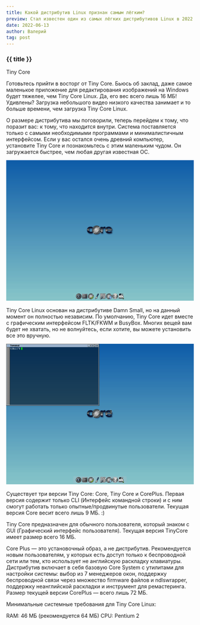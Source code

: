 ```yaml
---
title: Какой дистрибутив Linux признан самым лёгким?
preview: Стал известен один из самых лёгких дистрибутивов Linux в 2022 году.
date: 2022-06-13
author: Валерий
tag: post
---
```


### {{ title }}

Tiny Core

Готовьтесь прийти в восторг от Tiny Core. Бьюсь об заклад, даже самое маленькое приложение для редактирования изображений на Windows будет тяжелее, чем Tiny Core Linux. Да, его вес всего лишь 16 МБ! Удивлены? Загрузка небольшого видео низкого качества занимает и то больше времени, чем загрузка Tiny Core Linux.

О размере дистрибутива мы поговорили, теперь перейдем к тому, что поразит вас: к тому, что находится внутри. Система поставляется только с самыми необходимыми программами и минималистичным интерфейсом. Если у вас остался очень древний компьютер, установите Tiny Core и познакомьтесь с этим маленьким чудом. Он загружается быстрее, чем любая другая известная ОС.

<img src="img/tiny-desktop.png" alt="desktop" width="559px"/>

Tiny Core Linux основан на дистрибутиве Damn Small, но на данный момент он полностью независим. По умолчанию, Tiny Core идет вместе с графическим интерфейсом FLTK/FKWM и BusyBox. Многих вещей вам будет не хватать, но не волнуйтесь, если хотите, вы можете установить все это вручную.

<img src="img/tiny-terminal.png" alt="terminal" width="559px"/>

Существует три версии Tiny Core: Core, Tiny Core и CorePlus. Первая версия содержит только CLI (Интерфейс командной строки) и с ним смогут работать только опытные/продвинутые пользователи. Текущая версия Core весит всего лишь 9 МБ. :)

Tiny Core предназначен для обычного пользователя, который знаком с GUI (Графический интерфейс пользователя). Текущая версия TinyCore имеет размер всего 16 МБ.

Core Plus — это установочный образ, а не дистрибутив. Рекомендуется новым пользователям, у которых есть доступ только к беспроводной сети или тем, кто использует не английскую раскладку клавиатуры. Дистрибутив включает в себя базовую Core System с утилитами для настройки системы: выбор из 7 менеджеров окон, поддержку беспроводной связи через множество firmware файлов и ndlswrapper, поддержку неанглийской раскладки и инструмент для ремастеринга. Размер текущей версии CorePlus — всего лишь 72 МБ.

Минимальные системные требования для Tiny Core Linux:

RAM: 46 МБ (рекомендуется 64 МБ)
CPU: Pentium 2
